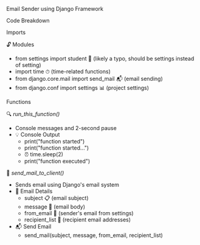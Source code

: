 Email Sender using Django Framework

Code Breakdown

Imports

🔓 Modules

- from settings import student 🤔 (likely a typo, should be settings instead of setting)
- import time ⏱ (time-related functions)
- from django.core.mail import send_mail 📬 (email sending)
- from django.conf import settings 📊 (project settings)

Functions

🔍 *run_this_function()*

- Console messages and 2-second pause
- 💡 Console Output
    - print("function started")
    - print("function started...")
    - ⏰ time.sleep(2)
    - print("function executed")

📧 *send_mail_to_client()*

- Sends email using Django's email system
- 📝 Email Details
    - subject 📋 (email subject)
    - message 📄 (email body)
    - from_email 📧 (sender's email from settings)
    - recipient_list 📝 (recipient email addresses)
- 📬 Send Email
    - send_mail(subject, message, from_email, recipient_list)
